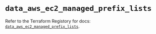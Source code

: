 # `data_aws_ec2_managed_prefix_lists`

Refer to the Terraform Registory for docs: [`data_aws_ec2_managed_prefix_lists`](https://www.terraform.io/docs/providers/aws/d/ec2_managed_prefix_lists).
